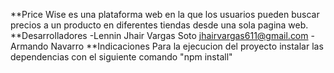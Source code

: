 **Price Wise es una plataforma web en la que los usuarios pueden buscar precios a un producto en diferentes tiendas desde una sola pagina web.
**Desarrolladores
-Lennin Jhair Vargas Soto jhairvargas611@gmail.com
-Armando Navarro 
**Indicaciones
Para la ejecucion del proyecto instalar las dependencias con el siguiente comando "npm install"
